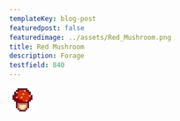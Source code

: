 ```yaml
---
templateKey: blog-post
featuredpost: false
featuredimage: ../assets/Red_Mushroom.png
title: Red Mushroom
description: Forage
testfield: 840
---
```

![Red Mushroom](../assets/Red_Mushroom.png)